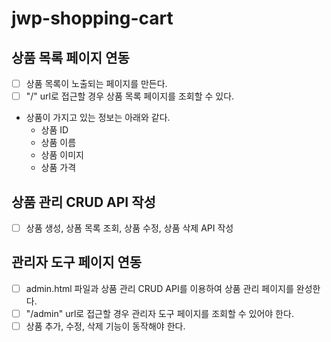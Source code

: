 # jwp-shopping-cart
## 상품 목록 페이지 연동
- [ ] 상품 목록이 노출되는 페이지를 만든다.
- [ ] "/" url로 접근할 경우 상품 목록 페이지를 조회할 수 있다.

- 상품이 가지고 있는 정보는 아래와 같다.
  - 상품 ID
  - 상품 이름
  - 상품 이미지
  - 상품 가격

## 상품 관리 CRUD API 작성
- [ ] 상품 생성, 상폼 목록 조회, 상품 수정, 상품 삭제 API 작성

## 관리자 도구 페이지 연동
- [ ] admin.html 파일과 상품 관리 CRUD API를 이용하여 상품 관리 페이지를 완성한다.
- [ ] "/admin" url로 접근할 경우 관리자 도구 페이지를 조회할 수 있어야 한다.
- [ ] 상품 추가, 수정, 삭제 기능이 동작해야 한다.
